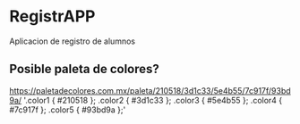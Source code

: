 # RegistrAPP
 Aplicacion de registro de alumnos

## Posible paleta de colores?
https://paletadecolores.com.mx/paleta/210518/3d1c33/5e4b55/7c917f/93bd9a/
'.color1 { #210518 };
.color2 { #3d1c33 };
.color3 { #5e4b55 };
.color4 { #7c917f };
.color5 { #93bd9a };'
